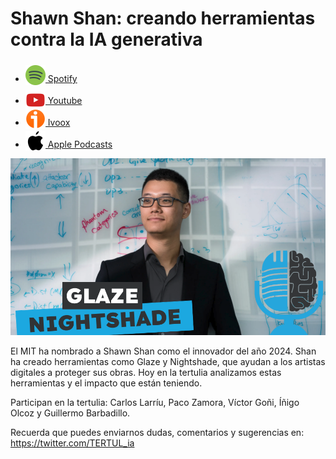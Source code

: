 # Shawn Shan: creando herramientas contra la IA generativa

- [<img src="../../../res/spotify-icon-256.webp" alt="spotify_logo" width="32" style="position: relative; top: 5px;"> Spotify](https://open.spotify.com/episode/0pljz4U91oEXP9NjE9hlie?si=jUV1GCO9Rp6A02IMEdK9NA)
- [<img src="../../../res/youtube-icon-256.png" alt="youtube_logo" width="32" style="position: relative; top: 10px;"> Youtube](https://youtu.be/Bt4hn0qSl3I)
- [<img src="../../../res/ivoox-icon-256.webp" alt="ivoox_logo" width="32" style="position: relative; top: 5px;"> Ivoox](https://go.ivoox.com/rf/135214293)
- [<img src="../../../res/apple-icon-256.webp" alt="apple_logo" width="32" style="position: relative; top: 5px;"> Apple Podcasts](https://podcasts.apple.com/us/podcast/shawn-shan-creando-herramientas-contra-la-ia-generativa/id1669083682?i=1000674403687)

![shawn shan](res/2024-10-25-07-49-41.png)

El MIT ha nombrado a Shawn Shan como el innovador del año 2024. Shan ha creado herramientas como Glaze y Nightshade, que ayudan a los artistas digitales a proteger sus obras. Hoy en la tertulia analizamos estas herramientas y el impacto que están teniendo.

Participan en la tertulia: Carlos Larríu, Paco Zamora, Víctor Goñi, Íñigo Olcoz y Guillermo Barbadillo.

Recuerda que puedes enviarnos dudas, comentarios y sugerencias en: <https://twitter.com/TERTUL_ia>